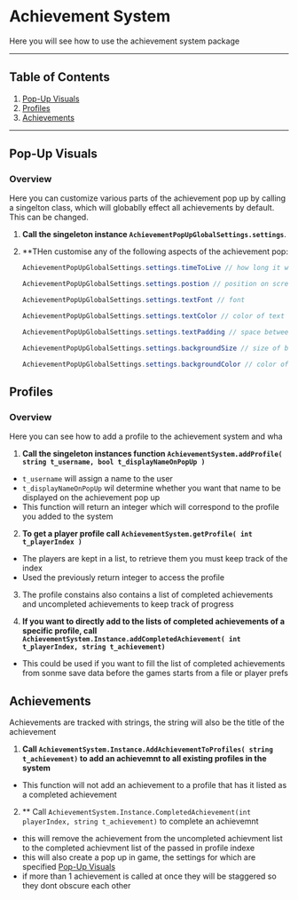 # Achievement System

Here you will see how to use the achievement system package

---

## Table of Contents

1. [Pop-Up Visuals](#pop-up-visuals)
2. [Profiles](#profiles)
3. [Achievements](#adding-achievements)

---

## Pop-Up Visuals

### Overview

Here you can customize various parts of the achievement pop up by calling a singelton class, which will globablly effect all achievements by default. This can be changed.

1. **Call the singeleton instance `AchievementPopUpGlobalSettings.settings`**.
2. **THen customise any of the following aspects of the achievement pop:

   ```csharp
   AchievementPopUpGlobalSettings.settings.timeToLive // how long it will stay on screen for
   
   AchievementPopUpGlobalSettings.settings.postion // position on screen
   
   AchievementPopUpGlobalSettings.settings.textFont // font
   
   AchievementPopUpGlobalSettings.settings.textColor // color of text
   
   AchievementPopUpGlobalSettings.settings.textPadding // space between the text and the edge of the pop up background
   
   AchievementPopUpGlobalSettings.settings.backgroundSize // size of background size
   
   AchievementPopUpGlobalSettings.settings.backgroundColor // color of background


## Profiles

### Overview

Here you can see how to add a profile to the achievement system and wha

1. **Call the singeleton instances function `AchievementSystem.addProfile( string t_username, bool t_displayNameOnPopUp )`**
- `t_username` will assign a name to the user
- `t_displayNameOnPopUp` wil determine whether you want that name to be displayed on the achievement pop up
- This function will return an integer which will correspond to the profile you added to the system
  
2. **To get a player profile call `AchievementSystem.getProfile( int t_playerIndex )`**
  - The players are kept in a list, to retrieve them you must keep track of the index
  - Used the previously return integer to access the profile

3. The profile constains also contains a list of completed achievements and uncompleted achievements to keep track of progress

4. **If you want to directly add to the lists of completed achievements of a specific profile, call  `AchievementSystem.Instance.addCompletedAchievement( int t_playerIndex, string t_achievement)`**
- This could be used if you want to fill the list of completed achievements from sonme save data before the games starts from a file or player prefs


## Achievements

Achievements are tracked with strings, the string will also be the title of the achievement

1. **Call `AchievementSystem.Instance.AddAchievementToProfiles( string t_achievement)` to add an achievemnt to all existing profiles in the system**
- This function will not add an achievement to a profile that has it listed as a completed achievement

2. ** Call `AchievementSystem.Instance.CompletedAchievement(int playerIndex, string t_achievement)` to complete an achievemnt
- this will remove the achievement from the uncompleted achievment list to the completed achievment list of the passed in profile indexe
- this will also create a pop up in game, the settings for which are specified [Pop-Up Visuals](#pop-up-visuals)
- if more than 1 achievement is called at once they will be staggered so they dont obscure each other
